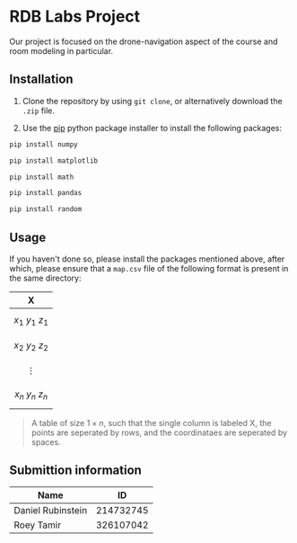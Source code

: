 # RDB Labs Project

Our project is focused on the drone-navigation aspect of the course and room modeling in particular.

## Installation

1. Clone the repository by using ``git clone``, or alternatively download the ``.zip`` file.


2. Use the [pip](https://pip.pypa.io/en/stable/) python package installer to install the following packages:

```bash
pip install numpy
```
```bash
pip install matplotlib
```
```bash
pip install math
```
```bash
pip install pandas
```
```bash
pip install random
```

## Usage

If you haven't done so, please install the packages mentioned above, after which, please ensure that a `map.csv` file of the following format is present in the same directory:


| X |
| ---|
| $$x_1 \ y_1 \ z_1$$ |
| $$x_2 \ y_2 \ z_2$$ |
| $$\vdots$$ |
| $$x_n \ y_n \ z_n$$ |

> A table of size $1\times n$, such that the single column is labeled X, the points are seperated by rows, and the coordinataes are seperated by spaces.


## Submittion information
| Name  | ID |
| ------------- | ------------- |
| Daniel Rubinstein  | 214732745  |
| Roey Tamir  | 326107042  |
